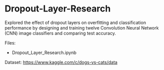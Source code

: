 # Dropout-Layer-Research
Explored the effect of dropout layers on overfitting and classification performance by designing and training twelve Convolution Neural Network (CNN) image classifiers and comparing test accuracy.

Files:
- Dropout_Layer_Research.ipynb

Dataset: https://www.kaggle.com/c/dogs-vs-cats/data
